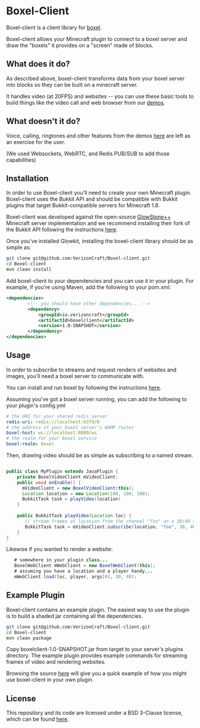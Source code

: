 Boxel-Client
============
Boxel-client is a client library for [boxel](https://github.com/verizoncraft/boxel). 

Boxel-client allows your Minecraft plugin to connect to a boxel server and 
draw the "boxels" it provides on a "screen" made of blocks.

What does it do?
----------------
As described above, boxel-client transforms data from your boxel server into blocks
so they can be built on a minecraft server.

It handles video (at 20FPS) and websites -- you can use these basic tools to build
things like the video call and web browser from our [demos](https://verizoncraft.github.io/).

What doesn't it do?
-------------------
Voice, calling, ringtones and other features from the demos [here](https://verizoncraft.github.io)
are left as an exercise for the user.

(We used Websockets, WebRTC, and Redis PUB/SUB to add those capabilities)

Installation
------------
In order to use Boxel-client you'll need to create your own Minecraft plugin. 
Boxel-client uses the Bukkit API and should be compatible with Bukkit plugins that target 
Bukkit-compatible servers for Minecraft 1.8.

Boxel-client was developed against the open-source [GlowStone++](https://glowkitplusplus.github.io)
Minecraft server implementation and we recommend installing their fork of the Bukkit API 
following the instructions [here](https://github.com/GlowstonePlusPlus/Glowkit). 

Once you've installed Glowkit, installing the boxel-client library should be as simple as:

```bash
git clone git@github.com:VerizonCraft/Boxel-client.git  
cd Boxel-client  
mvn clean install  
```

Add boxel-client to your dependencies and you can use it in your plugin.
For example, if you're using Maven, add the following to your pom.xml:

```XML
<dependencies>  
        <!-- you should have other dependencies... -->  
        <dependency>  
            <groupId>io.verizoncraft</groupId>  
            <artifactId>boxelclient</artifactId>  
            <version>1.0-SNAPSHOT</version>  
        </dependency> 
</dependencies>  
```

Usage
------------
In order to subscribe to streams and request renders of websites and images, you'll 
need a boxel server to communicate with. 

You can install and run boxel by following the instructions [here](https://github.com/verizoncract/boxel).

Assuming you've got a boxel server running, you can add the following to your plugin's
config.yml

```yml
# the URI for your shared redis server
redis-uri: redis://localhost:6379/0
# the address of your boxel server's WAMP router
boxel-host: ws://localhost:8080/ws 
# the realm for your boxel service
boxel-realm: boxel  
```

Then, drawing video should be as simple as subscribing to a named stream.
```Java

public class MyPlugin extends JavaPlugin {
    private BoxelVideoClient mVideoClient;
    public void onEnable() {
      mVideoClient = new BoxelVideoClient(this);
      Location location = new Location(100, 100, 100);
      BukkitTask task = playVideo(location)
    }
    
    public BukkitTask playVideo(Location loc) {
       // stream frames at location from the channel "foo" on a 30/40 screen
       BukkitTask task = mVideoClient.subscribe(location, "foo", 30, 40);
    }
}

```

Likewise if you wanted to render a website:

```Java
   # somewhere in your plugin class...
   BoxelWebClient mWebClient = new BoxelWebClient(this);
   # assuming you have a location and a player handy...
   mWebClient.load(loc, player, args[0], 30, 40);
```

Example Plugin
--------------
Boxel-client contains an example plugin. The easiest way to use the plugin is to
build a shaded jar containing all the dependencies.

```bash
git clone git@github.com:VerizonCraft/Boxel-client.git  
cd Boxel-client  
mvn clean package  
```

Copy boxelclient-1.0-SNAPSHOT.jar from target to your server's plugins directory.
The example plugin provides example commands for streaming frames of video and 
rendering websites.

Browsing the source [here](https://github.com/VerizonCraft/Boxel-client/blob/master/src/main/java/io/github/verizoncraft/boxelclient/example/BoxelExamplePlugin.java) will give you a quick example of how you might use boxel-client in your own plugin.

License
------------
This repository and its code are licensed under a BSD 3-Clause license, which can be found [here](https://github.com/VerizonCraft/Boxel-client/blob/master/LICENSE.txt).



